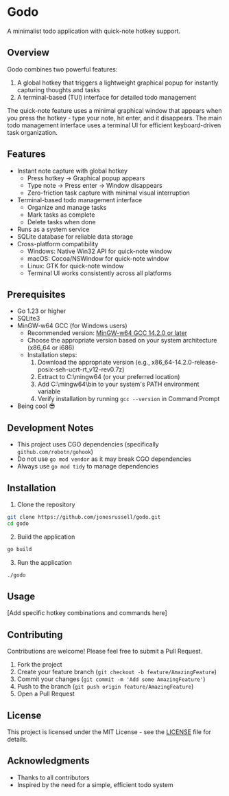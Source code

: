 # Godo

A minimalist todo application with quick-note hotkey support.

## Overview

Godo combines two powerful features:
1. A global hotkey that triggers a lightweight graphical popup for instantly capturing thoughts and tasks
2. A terminal-based (TUI) interface for detailed todo management

The quick-note feature uses a minimal graphical window that appears when you press the hotkey - type your note, hit enter, and it disappears. The main todo management interface uses a terminal UI for efficient keyboard-driven task organization.

## Features

- Instant note capture with global hotkey
  - Press hotkey → Graphical popup appears
  - Type note → Press enter → Window disappears
  - Zero-friction task capture with minimal visual interruption
- Terminal-based todo management interface
  - Organize and manage tasks
  - Mark tasks as complete
  - Delete tasks when done
- Runs as a system service
- SQLite database for reliable data storage
- Cross-platform compatibility
  - Windows: Native Win32 API for quick-note window
  - macOS: Cocoa/NSWindow for quick-note window
  - Linux: GTK for quick-note window
  - Terminal UI works consistently across all platforms

## Prerequisites

- Go 1.23 or higher
- SQLite3
- MinGW-w64 GCC (for Windows users)
  - Recommended version: [MinGW-w64 GCC 14.2.0 or later](https://github.com/niXman/mingw-builds-binaries/releases)
  - Choose the appropriate version based on your system architecture (x86_64 or i686)
  - Installation steps:
    1. Download the appropriate version (e.g., x86_64-14.2.0-release-posix-seh-ucrt-rt_v12-rev0.7z)
    2. Extract to C:\mingw64 (or your preferred location)
    3. Add C:\mingw64\bin to your system's PATH environment variable
    4. Verify installation by running `gcc --version` in Command Prompt
- Being cool 😎

## Development Notes

- This project uses CGO dependencies (specifically `github.com/robotn/gohook`)
- Do not use `go mod vendor` as it may break CGO dependencies
- Always use `go mod tidy` to manage dependencies

## Installation

1. Clone the repository
```bash
git clone https://github.com/jonesrussell/godo.git
cd godo
```

2. Build the application
```bash
go build
```

3. Run the application
```bash
./godo
```

## Usage

[Add specific hotkey combinations and commands here]

## Contributing

Contributions are welcome! Please feel free to submit a Pull Request.

1. Fork the project
2. Create your feature branch (`git checkout -b feature/AmazingFeature`)
3. Commit your changes (`git commit -m 'Add some AmazingFeature'`)
4. Push to the branch (`git push origin feature/AmazingFeature`)
5. Open a Pull Request

## License

This project is licensed under the MIT License - see the [LICENSE](LICENSE) file for details.

## Acknowledgments

- Thanks to all contributors
- Inspired by the need for a simple, efficient todo system
